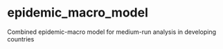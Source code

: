 # epidemic_macro_model
Combined epidemic-macro model for medium-run analysis in developing countries
